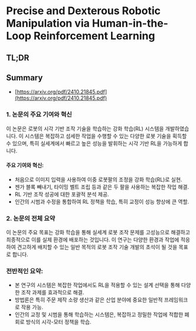 # Precise and Dexterous Robotic Manipulation via Human-in-the-Loop Reinforcement Learning
## TL;DR
## Summary
- [https://arxiv.org/pdf/2410.21845.pdf](https://arxiv.org/pdf/2410.21845.pdf)

### 1. 논문의 주요 기여와 혁신
이 논문은 로봇의 시각 기반 조작 기술을 학습하는 강화 학습(RL) 시스템을 개발하였습니다. 이 시스템은 복잡하고 섬세한 작업을 수행할 수 있는 다양한 로봇 기술을 획득할 수 있으며, 특히 실세계에서 빠르고 높은 성능을 발휘하는 시각 기반 RL을 가능하게 합니다.

#### 주요 기여와 혁신:
- 처음으로 이미지 입력을 사용하여 이중 로봇팔의 조정을 강화 학습(RL)로 실현.
- 젠가 블록 빼내기, 타이밍 벨트 조립 등과 같은 두 팔을 사용하는 복잡한 작업 해결.
- RL 기반 조작 성공에 대한 포괄적 분석 제공.
- 인간의 시범과 수정을 통합하여 RL 정책을 학습, 특히 교정이 성능 향상에 큰 역할.

### 2. 논문의 전체 요약
이 논문의 주요 목표는 강화 학습을 통해 실세계 로봇 조작 문제를 고성능으로 해결하고 최종적으로 이를 실제 환경에 배포하는 것입니다. 이 연구는 다양한 환경과 작업에 적응하여 견고하게 배치할 수 있는 일반 목적의 로봇 조작 기술 개발의 초석이 될 것을 목표로 합니다.

### 전반적인 요약:
- 본 연구의 시스템은 복잡한 작업에서도 RL을 적용할 수 있는 설계 선택을 통해 다양한 조작 과제를 효과적으로 해결.
- 방법론은 특히 주문 제작 소량 생산과 같은 산업 분야에 중요한 일반적 프레임워크로 작용 가능.
- 인간의 교정 및 시범을 통해 학습하는 시스템은, 복잡하고 정밀한 작업에 적합한 폐회로 방식의 시각-모터 정책을 학습.